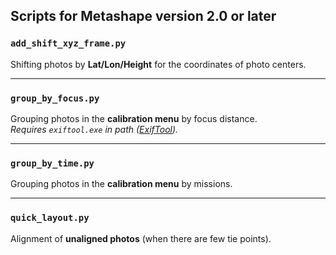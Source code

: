 ## Scripts for Metashape version 2.0 or later

### `add_shift_xyz_frame.py`
Shifting photos by **Lat/Lon/Height** for the coordinates of photo centers.

---

### `group_by_focus.py`
Grouping photos in the **calibration menu** by focus distance.  
*Requires `exiftool.exe` in path ([ExifTool](https://exiftool.org/)).*

---

### `group_by_time.py`
Grouping photos in the **calibration menu** by missions.

---

### `quick_layout.py`
Alignment of **unaligned photos** (when there are few tie points).

